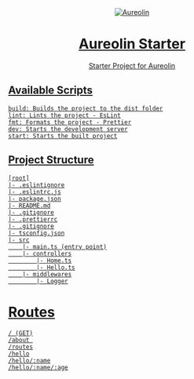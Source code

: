 <div align=center>
<a href="https://imgbb.com/"><img src="https://i.ibb.co/h1gT27Q/Aureolin.png" alt="Aureolin" border="0" >

# Aureolin Starter
Starter Project for Aureolin

</div>

## Available Scripts
```
build: Builds the project to the dist folder
lint: Lints the project - EsLint
fmt: Formats the project - Prettier
dev: Starts the development server
start: Starts the built project
```

## Project Structure
```
[root]
|- .eslintignore
|- .eslintrc.js
|- package.json
|- README.md
|- .gitignore
|- .prettierrc
|- .gitignore
|- tsconfig.json
|- src
    |- main.ts (entry point)
    |- controllers
        |- Home.ts
        |- Hello.ts
    |- middlewares
        |- Logger
```

# Routes
```
/ (GET)
/about 
/routes
/hello
/hello/:name
/hello/:name/:age
```

